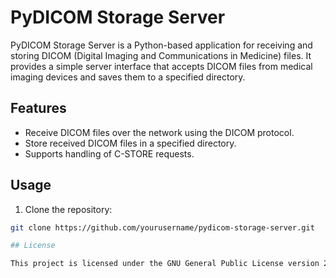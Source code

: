 # PyDICOM Storage Server

PyDICOM Storage Server is a Python-based application for receiving and storing DICOM (Digital Imaging and Communications in Medicine) files. It provides a simple server interface that accepts DICOM files from medical imaging devices and saves them to a specified directory.

## Features

- Receive DICOM files over the network using the DICOM protocol.
- Store received DICOM files in a specified directory.
- Supports handling of C-STORE requests.

## Usage

1. Clone the repository:

```bash
git clone https://github.com/yourusername/pydicom-storage-server.git

## License

This project is licensed under the GNU General Public License version 2.0 (GPL-2.0). See the LICENSE file for details.

